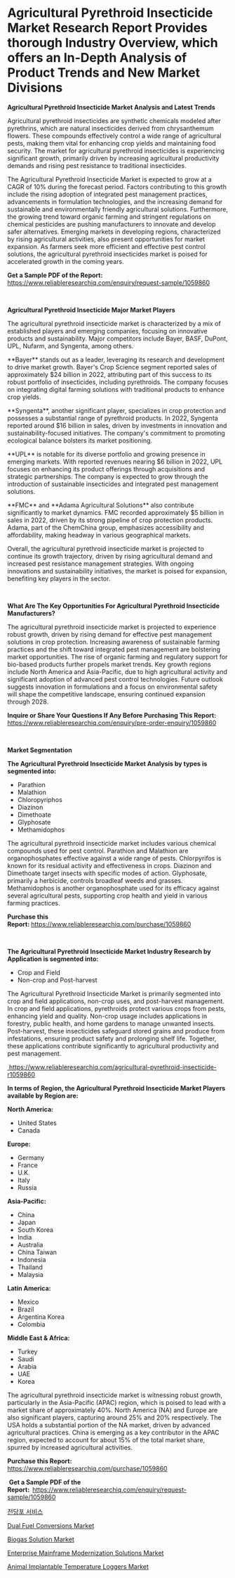 <p><h1>Agricultural Pyrethroid Insecticide Market Research Report Provides thorough Industry Overview, which offers an In-Depth Analysis of Product Trends and New Market Divisions</h1></p><p><strong>Agricultural Pyrethroid Insecticide Market Analysis and Latest Trends</strong></p>
<p><p>Agricultural pyrethroid insecticides are synthetic chemicals modeled after pyrethrins, which are natural insecticides derived from chrysanthemum flowers. These compounds effectively control a wide range of agricultural pests, making them vital for enhancing crop yields and maintaining food security. The market for agricultural pyrethroid insecticides is experiencing significant growth, primarily driven by increasing agricultural productivity demands and rising pest resistance to traditional insecticides.</p><p>The Agricultural Pyrethroid Insecticide Market is expected to grow at a CAGR of 10% during the forecast period. Factors contributing to this growth include the rising adoption of integrated pest management practices, advancements in formulation technologies, and the increasing demand for sustainable and environmentally friendly agricultural solutions. Furthermore, the growing trend toward organic farming and stringent regulations on chemical pesticides are pushing manufacturers to innovate and develop safer alternatives. Emerging markets in developing regions, characterized by rising agricultural activities, also present opportunities for market expansion. As farmers seek more efficient and effective pest control solutions, the agricultural pyrethroid insecticides market is poised for accelerated growth in the coming years.</p></p>
<p><strong>Get a Sample PDF of the Report:&nbsp;</strong> <a href="https://www.reliableresearchiq.com/enquiry/request-sample/1059860?utm_campaign=99&utm_medium=2&utm_source=Github&utm_content=ia&utm_term=07122024&utm_id=agricultural-pyrethroid-insecticide">https://www.reliableresearchiq.com/enquiry/request-sample/1059860</a></p>
<p>&nbsp;</p>
<p><strong>Agricultural Pyrethroid Insecticide Major Market Players</strong></p>
<p><p>The agricultural pyrethroid insecticide market is characterized by a mix of established players and emerging companies, focusing on innovative products and sustainability. Major competitors include Bayer, BASF, DuPont, UPL, Nufarm, and Syngenta, among others.</p><p>**Bayer** stands out as a leader, leveraging its research and development to drive market growth. Bayer's Crop Science segment reported sales of approximately $24 billion in 2022, attributing part of this success to its robust portfolio of insecticides, including pyrethroids. The company focuses on integrating digital farming solutions with traditional products to enhance crop yields.</p><p>**Syngenta**, another significant player, specializes in crop protection and possesses a substantial range of pyrethroid products. In 2022, Syngenta reported around $16 billion in sales, driven by investments in innovation and sustainability-focused initiatives. The company's commitment to promoting ecological balance bolsters its market positioning.</p><p>**UPL** is notable for its diverse portfolio and growing presence in emerging markets. With reported revenues nearing $6 billion in 2022, UPL focuses on enhancing its product offerings through acquisitions and strategic partnerships. The company is expected to grow through the introduction of sustainable insecticides and integrated pest management solutions.</p><p>**FMC** and **Adama Agricultural Solutions** also contribute significantly to market dynamics. FMC recorded approximately $5 billion in sales in 2022, driven by its strong pipeline of crop protection products. Adama, part of the ChemChina group, emphasizes accessibility and affordability, making headway in various geographical markets.</p><p>Overall, the agricultural pyrethroid insecticide market is projected to continue its growth trajectory, driven by rising agricultural demand and increased pest resistance management strategies. With ongoing innovations and sustainability initiatives, the market is poised for expansion, benefiting key players in the sector.</p></p>
<p>&nbsp;</p>
<p><strong>What Are The Key Opportunities For Agricultural Pyrethroid Insecticide Manufacturers?</strong></p>
<p><p>The agricultural pyrethroid insecticide market is projected to experience robust growth, driven by rising demand for effective pest management solutions in crop protection. Increasing awareness of sustainable farming practices and the shift toward integrated pest management are bolstering market opportunities. The rise of organic farming and regulatory support for bio-based products further propels market trends. Key growth regions include North America and Asia-Pacific, due to high agricultural activity and significant adoption of advanced pest control technologies. Future outlook suggests innovation in formulations and a focus on environmental safety will shape the competitive landscape, ensuring continued expansion through 2028.</p></p>
<p><strong>Inquire or Share Your Questions If Any Before Purchasing This Report:</strong> <a href="https://www.reliableresearchiq.com/enquiry/pre-order-enquiry/1059860?utm_campaign=99&utm_medium=2&utm_source=Github&utm_content=ia&utm_term=07122024&utm_id=agricultural-pyrethroid-insecticide">https://www.reliableresearchiq.com/enquiry/pre-order-enquiry/1059860</a></p>
<p>&nbsp;</p>
<p><strong>Market Segmentation</strong></p>
<p><strong>The Agricultural Pyrethroid Insecticide Market Analysis by types is segmented into:</strong></p>
<p><ul><li>Parathion</li><li>Malathion</li><li>Chloropyriphos</li><li>Diazinon</li><li>Dimethoate</li><li>Glyphosate</li><li>Methamidophos</li></ul></p>
<p><p>The agricultural pyrethroid insecticide market includes various chemical compounds used for pest control. Parathion and Malathion are organophosphates effective against a wide range of pests. Chlorpyrifos is known for its residual activity and effectiveness in crops. Diazinon and Dimethoate target insects with specific modes of action. Glyphosate, primarily a herbicide, controls broadleaf weeds and grasses. Methamidophos is another organophosphate used for its efficacy against several agricultural pests, supporting crop health and yield in various farming practices.</p></p>
<p><strong>Purchase this Report:&nbsp;</strong><a href="https://www.reliableresearchiq.com/purchase/1059860?utm_campaign=99&utm_medium=2&utm_source=Github&utm_content=ia&utm_term=07122024&utm_id=agricultural-pyrethroid-insecticide">https://www.reliableresearchiq.com/purchase/1059860</a></p>
<p>&nbsp;</p>
<p><strong>The Agricultural Pyrethroid Insecticide Market Industry Research by Application is segmented into:</strong></p>
<p><ul><li>Crop and Field</li><li>Non-crop and Post-harvest</li></ul></p>
<p><p>The Agricultural Pyrethroid Insecticide Market is primarily segmented into crop and field applications, non-crop uses, and post-harvest management. In crop and field applications, pyrethroids protect various crops from pests, enhancing yield and quality. Non-crop usage includes applications in forestry, public health, and home gardens to manage unwanted insects. Post-harvest, these insecticides safeguard stored grains and produce from infestations, ensuring product safety and prolonging shelf life. Together, these applications contribute significantly to agricultural productivity and pest management.</p></p>
<p><a href="https://www.reliableresearchiq.com/agricultural-pyrethroid-insecticide-r1059860?utm_campaign=99&utm_medium=2&utm_source=Github&utm_content=ia&utm_term=07122024&utm_id=agricultural-pyrethroid-insecticide">&nbsp;https://www.reliableresearchiq.com/agricultural-pyrethroid-insecticide-r1059860</a></p>
<p><strong>In terms of Region, the Agricultural Pyrethroid Insecticide Market Players available by Region are:</strong></p>
<p>
    <p> <strong> North America: </strong>
        <ul>
            <li>United States</li>
            <li>Canada</li>
        </ul>
        </p> 
    <p> <strong> Europe: </strong>
        <ul>
            <li>Germany</li>
            <li>France</li>
            <li>U.K.</li>
            <li>Italy</li>
            <li>Russia</li>
        </ul>
        </p> 
    <p> <strong> Asia-Pacific: </strong>
        <ul>
            <li>China</li>
            <li>Japan</li>
            <li>South Korea</li>
            <li>India</li>
            <li>Australia</li>
            <li>China Taiwan</li>
            <li>Indonesia</li>
            <li>Thailand</li>
            <li>Malaysia</li>
        </ul>
        </p> 
    <p> <strong> Latin America: </strong>
        <ul>
            <li>Mexico</li>
            <li>Brazil</li>
            <li>Argentina Korea</li>
            <li>Colombia</li>
        </ul>
        </p> 
    <p> <strong> Middle East & Africa: </strong>
        <ul>
            <li>Turkey</li>
            <li>Saudi</li>
            <li>Arabia</li>
            <li>UAE</li>
            <li>Korea</li>
        </ul>
    </p>
    </p>
<p><p>The agricultural pyrethroid insecticide market is witnessing robust growth, particularly in the Asia-Pacific (APAC) region, which is poised to lead with a market share of approximately 40%. North America (NA) and Europe are also significant players, capturing around 25% and 20% respectively. The USA holds a substantial portion of the NA market, driven by advanced agricultural practices. China is emerging as a key contributor in the APAC region, expected to account for about 15% of the total market share, spurred by increased agricultural activities.</p></p>
<p><strong>Purchase this Report: </strong><a href="https://www.reliableresearchiq.com/purchase/1059860?utm_campaign=99&utm_medium=2&utm_source=Github&utm_content=ia&utm_term=07122024&utm_id=agricultural-pyrethroid-insecticide">https://www.reliableresearchiq.com/purchase/1059860</a></p>
<p>&nbsp;<strong>Get a Sample PDF of the Report:&nbsp;&nbsp;</strong><a href="https://www.reliableresearchiq.com/enquiry/request-sample/1059860?utm_campaign=99&utm_medium=2&utm_source=Github&utm_content=ia&utm_term=07122024&utm_id=agricultural-pyrethroid-insecticide">https://www.reliableresearchiq.com/enquiry/request-sample/1059860</a></p>
<p><strong></strong></p>
<p><p><a href="https://github.com/sougarounis/Market-Research-Report-List-6/blob/main/389158827343.md?utm_campaign=99&utm_medium=2&utm_source=Github&utm_content=ia&utm_term=07122024&utm_id=agricultural-pyrethroid-insecticide">전당포 서비스</a></p><p><a href="https://www.linkedin.com/pulse/growth-potential-market-share-analysis-dual-fuel-conversions-qt3oe?utm_campaign=99&utm_medium=2&utm_source=Github&utm_content=ia&utm_term=07122024&utm_id=agricultural-pyrethroid-insecticide">Dual Fuel Conversions Market</a></p><p><a href="https://www.linkedin.com/pulse/navigating-competitive-landscape-biogas-solution-industry-uvyje?utm_campaign=99&utm_medium=2&utm_source=Github&utm_content=ia&utm_term=07122024&utm_id=agricultural-pyrethroid-insecticide">Biogas Solution Market</a></p><p><a href="https://issuu.com/reportprime-2/docs/enterprise-mainframe-modernization-solutions-marke?utm_campaign=99&utm_medium=2&utm_source=Github&utm_content=ia&utm_term=07122024&utm_id=agricultural-pyrethroid-insecticide">Enterprise Mainframe Modernization Solutions Market</a></p><p><a href="https://issuu.com/reportprime-2/docs/animal-implantable-temperature-loggers-market-size?utm_campaign=99&utm_medium=2&utm_source=Github&utm_content=ia&utm_term=07122024&utm_id=agricultural-pyrethroid-insecticide">Animal Implantable Temperature Loggers Market</a></p></p>